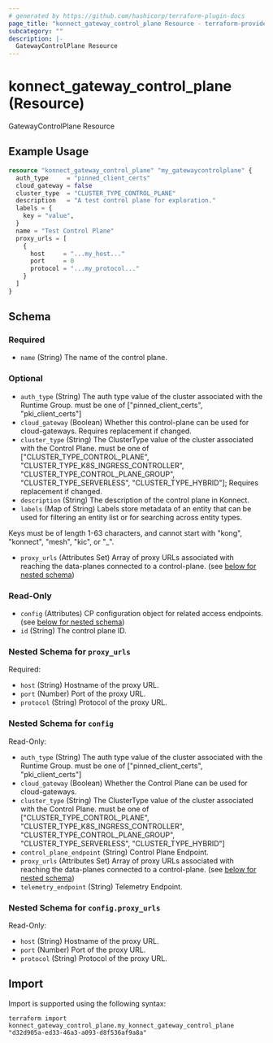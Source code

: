 ```yaml
---
# generated by https://github.com/hashicorp/terraform-plugin-docs
page_title: "konnect_gateway_control_plane Resource - terraform-provider-konnect"
subcategory: ""
description: |-
  GatewayControlPlane Resource
---
```


# konnect_gateway_control_plane (Resource)

GatewayControlPlane Resource

## Example Usage

```terraform
resource "konnect_gateway_control_plane" "my_gatewaycontrolplane" {
  auth_type     = "pinned_client_certs"
  cloud_gateway = false
  cluster_type  = "CLUSTER_TYPE_CONTROL_PLANE"
  description   = "A test control plane for exploration."
  labels = {
    key = "value",
  }
  name = "Test Control Plane"
  proxy_urls = [
    {
      host     = "...my_host..."
      port     = 0
      protocol = "...my_protocol..."
    }
  ]
}
```

<!-- schema generated by tfplugindocs -->
## Schema

### Required

- `name` (String) The name of the control plane.

### Optional

- `auth_type` (String) The auth type value of the cluster associated with the Runtime Group. must be one of ["pinned_client_certs", "pki_client_certs"]
- `cloud_gateway` (Boolean) Whether this control-plane can be used for cloud-gateways. Requires replacement if changed.
- `cluster_type` (String) The ClusterType value of the cluster associated with the Control Plane. must be one of ["CLUSTER_TYPE_CONTROL_PLANE", "CLUSTER_TYPE_K8S_INGRESS_CONTROLLER", "CLUSTER_TYPE_CONTROL_PLANE_GROUP", "CLUSTER_TYPE_SERVERLESS", "CLUSTER_TYPE_HYBRID"]; Requires replacement if changed.
- `description` (String) The description of the control plane in Konnect.
- `labels` (Map of String) Labels store metadata of an entity that can be used for filtering an entity list or for searching across entity types. 

Keys must be of length 1-63 characters, and cannot start with "kong", "konnect", "mesh", "kic", or "_".
- `proxy_urls` (Attributes Set) Array of proxy URLs associated with reaching the data-planes connected to a control-plane. (see [below for nested schema](#nestedatt--proxy_urls))

### Read-Only

- `config` (Attributes) CP configuration object for related access endpoints. (see [below for nested schema](#nestedatt--config))
- `id` (String) The control plane ID.

<a id="nestedatt--proxy_urls"></a>
### Nested Schema for `proxy_urls`

Required:

- `host` (String) Hostname of the proxy URL.
- `port` (Number) Port of the proxy URL.
- `protocol` (String) Protocol of the proxy URL.


<a id="nestedatt--config"></a>
### Nested Schema for `config`

Read-Only:

- `auth_type` (String) The auth type value of the cluster associated with the Runtime Group. must be one of ["pinned_client_certs", "pki_client_certs"]
- `cloud_gateway` (Boolean) Whether the Control Plane can be used for cloud-gateways.
- `cluster_type` (String) The ClusterType value of the cluster associated with the Control Plane. must be one of ["CLUSTER_TYPE_CONTROL_PLANE", "CLUSTER_TYPE_K8S_INGRESS_CONTROLLER", "CLUSTER_TYPE_CONTROL_PLANE_GROUP", "CLUSTER_TYPE_SERVERLESS", "CLUSTER_TYPE_HYBRID"]
- `control_plane_endpoint` (String) Control Plane Endpoint.
- `proxy_urls` (Attributes Set) Array of proxy URLs associated with reaching the data-planes connected to a control-plane. (see [below for nested schema](#nestedatt--config--proxy_urls))
- `telemetry_endpoint` (String) Telemetry Endpoint.

<a id="nestedatt--config--proxy_urls"></a>
### Nested Schema for `config.proxy_urls`

Read-Only:

- `host` (String) Hostname of the proxy URL.
- `port` (Number) Port of the proxy URL.
- `protocol` (String) Protocol of the proxy URL.

## Import

Import is supported using the following syntax:

```shell
terraform import konnect_gateway_control_plane.my_konnect_gateway_control_plane "d32d905a-ed33-46a3-a093-d8f536af9a8a"
```
